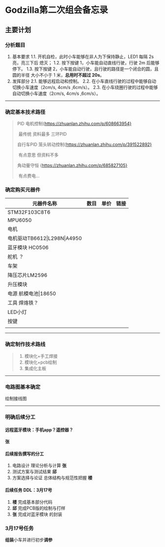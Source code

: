 # Godzilla第二次组会备忘录



## 主要计划

### 分析题目

1. 基本要求
  1.1. 开机自检，此时小车能够在非人为下保持静止，LED1 每隔 2s 亮，亮三下后
  熄灭；
  1.2. 按下按键 1，小车能自动直线行驶，行驶 2m 后能够停下。
  1.3. 按下按键 2，小车能自动行驶，且行驶的路径是一个闭合的圆，且圆的半径
  大小不小于 1 米，**总用时不超过 20s**。
2. 发挥部分
  2.1. 能够远程启动和控制。
  2.2. 在小车直线行驶的过程中能够自动切换小车速度（2cm/s, 4cm/s ,6cm/s）。
  2.3. 在小车绕圈行驶的过程中能够自动切换小车速度（2cm/s, 4cm/s ,6cm/s）。

----



### 确定基本技术路径

> PID 电机控制{https://zhuanlan.zhihu.com/p/608663954}
>
> ​	最传统 资料最多 三环PID
>
> 自行车PID 笼头转动控制{https://zhuanlan.zhihu.com/p/391522892}
>
> ​	有点意思 但资料不多
>
> 角动量守恒 {https://zhuanlan.zhihu.com/p/685827105}
>
> ​	有点费电…

### 确定购买元器件

| 元器件名称                   | 数目 | 单价 | 链接 |
| ---------------------------- | ---- | ---- | ---- |
| STM32F103C8T6                |      |      |      |
| MPU6050                      |      |      |      |
| 电机                         |      |      |      |
| 电机驱动TB6612\|L298N\|A4950 |      |      |      |
| 蓝牙模块 HC0506              |      |      |      |
| 舵机 ？                      |      |      |      |
| 车架                         |      |      |      |
| 降压芯片LM2596               |      |      |      |
| 升压模块                     |      |      |      |
| 电源 航模电池\|18650         |      |      |      |
| 工具 焊烙铁？                |      |      |      |
| LED小灯                      |      |      |      |
| 按键                         |      |      |      |
|                              |      |      |      |

----

### 确定制作技术路线

> 1. 模块化+手工焊接
> 2. 模块化+pcb绘制  
> 3. 集成化主板

---

### 电路图基本确定

绘制接线图

-----

### 明确后续分工

#### 远程蓝牙模块：手机app？遥控器？

**张**

#### 后续报告撰写的分工

1. 电路设计 理论分析与计算 **张**
2. 测试方案与测试结果 **邱**
3. 方案选择与论证 总体结构与规范性把握 **楼**

#### 后续任务 DDL：3月17号

1. **楼**	完成基本部分代码 
2. **邱**	完成PCB版的绘制与打样
3. **张**	完成对蓝牙模块 的封装

### 3月17号任务

**组装**小车并进行初步**调参**